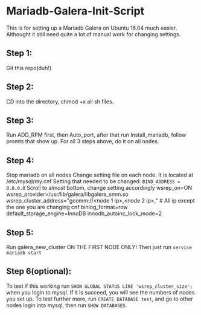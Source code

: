 # Mariadb-Galera-Init-Script

This is for setting up a Mariadb Galera on Ubuntu 16.04 much easier. Althought it still need quite a lot of manual work for changing settings.

## Step 1:
Git this repo(duh!)

## Step 2:
CD into the directory, chmod +x all sh files.

## Step 3:
Run ADD_RPM first, then Auto_port, after that run Install_mariadb, follow promts that show up.
For all 3 steps above, do it on all nodes.

## Step 4:
Stop mariadb on all nodes
Change setting file on each node. It is located at /etc/mysql/my.cnf
Setting that needed to be changed:
`BIND_ADDRESS = 0.0.0.0`
Scroll to almost bottom, change setting accordingly
    wsrep_on=ON
    wsrep_provider=/usr/lib/galera/libgalera_smm.so
    wsrep_cluster_address="gcomm://<node 1 ip>,<node 2 ip>,<node x ip>" # All ip except the one you are changing cnf
    binlog_format=row
    default_storage_engine=InnoDB
    innodb_autoinc_lock_mode=2

## Step 5:
Run galera_new_cluster ON THE FIRST NODE ONLY!
Then just run `service mariadb start`

## Step 6(optional):
To test if this working run `SHOW GLOBAL STATUS LIKE 'wsrep_cluster_size';` when you login to mysql. If it is succeed, you will see the numbers of nodes you set up.
To test further more, run `CREATE DATABASE test`, and go to other nodes login into mysql, then run `SHOW DATABASES`.
